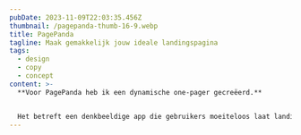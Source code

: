 ```yaml
---
pubDate: 2023-11-09T22:03:35.456Z
thumbnail: /pagepanda-thumb-16-9.webp
title: PagePanda
tagline: Maak gemakkelijk jouw ideale landingspagina
tags:
  - design
  - copy
  - concept
content: >-
  **Voor PagePanda heb ik een dynamische one-pager gecreëerd.**


  Het betreft een denkbeeldige app die gebruikers moeiteloos laat landingspagina's bouwen. Met een intuïtieve drag-and-drop interface staat het design bol van potentie, waarbij het de eenvoud en flexibiliteit van de app accentueert.
---
```

